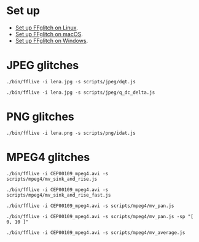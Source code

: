 Set up
======

- [Set up FFglitch on Linux](readme_linux.md).
- [Set up FFglitch on macOS](readme_macos.md).
- [Set up FFglitch on Windows](readme_windows.md).

JPEG glitches
=============

```
./bin/fflive -i lena.jpg -s scripts/jpeg/dqt.js
```

```
./bin/fflive -i lena.jpg -s scripts/jpeg/q_dc_delta.js
```

PNG glitches
============

```
./bin/fflive -i lena.png -s scripts/png/idat.js
```

MPEG4 glitches
==============

```
./bin/fflive -i CEP00109_mpeg4.avi -s scripts/mpeg4/mv_sink_and_rise.js
```

```
./bin/fflive -i CEP00109_mpeg4.avi -s scripts/mpeg4/mv_sink_and_rise_fast.js
```

```
./bin/fflive -i CEP00109_mpeg4.avi -s scripts/mpeg4/mv_pan.js
```

```
./bin/fflive -i CEP00109_mpeg4.avi -s scripts/mpeg4/mv_pan.js -sp "[ 0, 10 ]"
```

```
./bin/fflive -i CEP00109_mpeg4.avi -s scripts/mpeg4/mv_average.js
```
